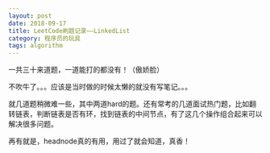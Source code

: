 ```yaml
---
layout: post
date: 2018-09-17
title: LeetCode刷题记录——LinkedList
category: 程序员的玩具
tags: algorithm
---
```



一共三十来道题，一道能打的都没有！（傲娇脸）

<!-- more -->

不吹牛了。。。应该是当时做的时候太懒的就没有写笔记。。。

就几道题稍微难一些，其中两道hard的题。还有常考的几道面试热门题，比如翻转链表，判断链表是否有环，找到链表的中间节点，有了这几个操作组合起来可以解决很多问题。

再有就是，headnode真的有用，用过了就会知道，真香！


